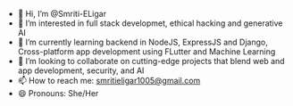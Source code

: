 - 👋 Hi, I’m @Smriti-ELigar
- 👀 I’m interested in full stack developmet, ethical hacking and generative AI
- 🌱 I’m currently learning backend in NodeJS, ExpressJS and Django, Cross-platform app development using FLutter and  Machine Learning
- 💞️ I’m looking to collaborate on cutting-edge projects that blend web and app development, security, and AI
- 📫 How to reach me: smritieligar1005@gmail.com
- 😄 Pronouns: She/Her


